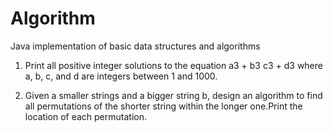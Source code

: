 # Algorithm
Java implementation of basic data structures and algorithms

1. Print all positive integer solutions to the equation a3 + b3 c3 + d3 where a, b, c, and d are integers between 1 and 1000.

2. Given a smaller strings and a bigger string b, design an algorithm to find all permutations of the shorter string within the longer one.Print the location of each permutation.
